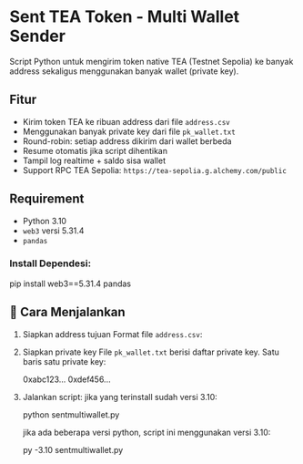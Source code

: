 # Sent TEA Token - Multi Wallet Sender

Script Python untuk mengirim token native TEA (Testnet Sepolia) ke banyak address sekaligus menggunakan banyak wallet (private key).


##  Fitur

- Kirim token TEA ke ribuan address dari file `address.csv`
- Menggunakan banyak private key dari file `pk_wallet.txt`
- Round-robin: setiap address dikirim dari wallet berbeda
- Resume otomatis jika script dihentikan
- Tampil log realtime + saldo sisa wallet
- Support RPC TEA Sepolia: `https://tea-sepolia.g.alchemy.com/public`


## Requirement

- Python 3.10
- `web3` versi 5.31.4
- `pandas`

###  Install Dependesi:

pip install web3==5.31.4 pandas


## 🚀 Cara Menjalankan

1. Siapkan address tujuan
   Format file `address.csv`:
   

2. Siapkan private key
   File `pk_wallet.txt` berisi daftar private key. Satu baris satu private key:
   
   0xabc123...
   0xdef456...
   

3. Jalankan script:
   jika yang terinstall sudah versi 3.10:

   python sentmultiwallet.py

   jika ada beberapa versi python, script ini menggunakan versi 3.10:

   py -3.10 sentmultiwallet.py